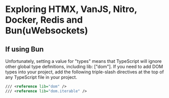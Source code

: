 # Exploring HTMX, VanJS, Nitro, Docker, Redis and Bun(uWebsockets)

## If using Bun
Unfortunately, setting a value for "types" means that TypeScript will ignore other global type definitions, including lib: ["dom"]. If you need to add DOM types into your project, add the following triple-slash directives at the top of any TypeScript file in your project.

```xml
/// <reference lib="dom" />
/// <reference lib="dom.iterable" />
```